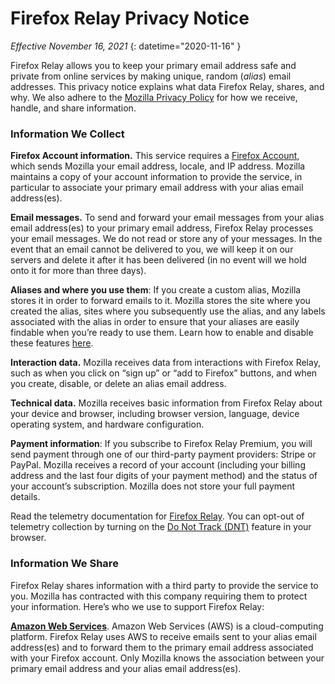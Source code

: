 # Firefox Relay Privacy Notice

*Effective November 16, 2021*
{: datetime="2020-11-16" }

Firefox Relay allows you to keep your primary email address safe and private from online services by making unique, random (*alias*) email addresses. This privacy notice explains what data Firefox Relay, shares, and why. We also adhere to the [Mozilla Privacy Policy](https://www.mozilla.org/privacy/) for how we receive, handle, and share information.

### Information We Collect

__Firefox Account information.__ This service requires a [Firefox Account](https://www.mozilla.org/privacy/firefox/#firefox-accounts-join-firefox), which sends Mozilla your email address, locale, and IP address. Mozilla maintains a copy of your account information to provide the service, in particular to associate your primary email address with your alias email address(es).

__Email messages.__ To send and forward your email messages from your alias email address(es) to your primary email address, Firefox Relay processes your email messages. We do not read or store any of your messages. In the event that an email cannot be delivered to you, we will keep it on our servers and delete it after it has been delivered (in no event will we hold onto it for more than three days).

__Aliases and where you use them__: If you create a custom alias, Mozilla stores it in order to forward emails to it. Mozilla stores the site where you created the alias, sites where you subsequently use the alias, and any labels associated with the alias in order to ensure that your aliases are easily findable when you’re ready to use them. Learn how to enable and disable these features [here](https://relay.firefox.com/faq).

__Interaction data.__ Mozilla receives data from interactions with Firefox Relay, such as when you click on “sign up” or “add to Firefox” buttons, and when you create, disable, or delete an alias email address.

__Technical data.__ Mozilla receives basic information from Firefox Relay about your device and browser, including browser version, language, device operating system, and hardware configuration.

__Payment information__: If you subscribe to Firefox Relay Premium, you will send payment through one of our third-party payment providers: Stripe or PayPal. Mozilla receives a record of your account (including your billing address and the last four digits of your payment method) and the status of your account’s subscription. Mozilla does not store your full payment details.

Read the telemetry documentation for [Firefox Relay](https://github.com/mozilla/fx-private-relay/blob/master/METRICS.md?). You can opt-out of telemetry collection by turning on the [Do Not Track (DNT)](https://support.mozilla.org/kb/how-do-i-turn-do-not-track-feature) feature in your browser.  

### Information We Share

Firefox Relay shares information with a third party to provide the service to you. Mozilla has contracted with this company requiring them to protect your information. Here’s who we use to support Firefox Relay:

__[Amazon Web Services](https://aws.amazon.com/privacy/)__. Amazon Web Services (AWS) is a cloud-computing platform. Firefox Relay uses AWS to receive emails sent to your alias email address(es) and to forward them to the primary email address associated with your Firefox account. Only Mozilla knows the association between your primary email address and your alias email address(es).
